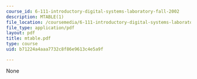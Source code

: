 ```yaml
---
course_id: 6-111-introductory-digital-systems-laboratory-fall-2002
description: MTABLE(1)
file_location: /coursemedia/6-111-introductory-digital-systems-laboratory-fall-2002/b71224a4aaa7732c8f86e9613c4e5a9f_mtable.pdf
file_type: application/pdf
layout: pdf
title: mtable.pdf
type: course
uid: b71224a4aaa7732c8f86e9613c4e5a9f

---
```

None